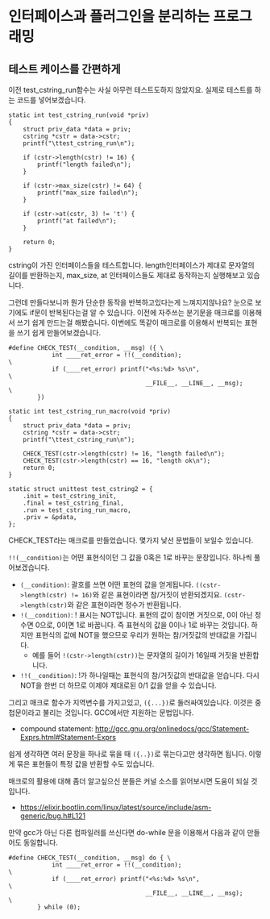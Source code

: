 # 인터페이스과 플러그인을 분리하는 프로그래밍

## 테스트 케이스를 간편하게

이전 test_cstring_run함수는 사실 아무런 테스트도하지 않았지요.
실제로 테스트를 하는 코드를 넣어보겠습니다.

```
static int test_cstring_run(void *priv)
{
	struct priv_data *data = priv;
	cstring *cstr = data->cstr;
	printf("\ttest_cstring_run\n");

	if (cstr->length(cstr) != 16) {
		printf("length failed\n");
	}

	if (cstr->max_size(cstr) != 64) {
		printf("max_size failed\n");
	}

	if (cstr->at(cstr, 3) != 't') {
		printf("at failed\n");
	}

	return 0;
}
```

cstring이 가진 인터페이스들을 테스트합니다.
length인터페이스가 제대로 문자열의 길이를 반환하는지, max_size, at 인터페이스들도 제대로 동작하는지 실행해보고 있습니다.

그런데 만들다보니까 뭔가 단순한 동작을 반복하고있다는게 느껴지지않나요?
눈으로 보기에도 if문이 반복된다는걸 알 수 있습니다.
이전에 자주쓰는 분기문을 매크로를 이용해서 쓰기 쉽게 만드는걸 해봤습니다.
이번에도 똑같이 매크로를 이용해서 반복되는 표현을 쓰기 쉽게 만들어보겠습니다.

```
#define CHECK_TEST(__condition, __msg) ({ \
			int ____ret_error = !!(__condition);						\
			if (____ret_error) printf("<%s:%d> %s\n",					\
									  __FILE__, __LINE__, __msg);		\
		})
	
static int test_cstring_run_macro(void *priv)
{
	struct priv_data *data = priv;
	cstring *cstr = data->cstr;
	printf("\ttest_cstring_run\n");

	CHECK_TEST(cstr->length(cstr) != 16, "length failed\n");
	CHECK_TEST(cstr->length(cstr) == 16, "length ok\n");
	return 0;
}

static struct unittest test_cstring2 = {
	.init = test_cstring_init,
	.final = test_cstring_final,
	.run = test_cstring_run_macro,
	.priv = &pdata,
};
```

CHECK_TEST라는 매크로를 만들었습니다. 몇가지 낯선 문법들이 보일수 있습니다.

``!!(__condition)``는 어떤 표현식이던 그 값을 0혹은 1로 바꾸는 문장입니다. 하나씩 풀어보겠습니다.
* ``(__condition)``: 괄호를 쓰면 어떤 표현의 값을 얻게됩니다. ``((cstr->length(cstr) != 16)``와 같은 표현이라면 참/거짓이 반환되겠지요. ``(cstr->length(cstr)``와 같은 표현이라면 정수가 반환됩니다.
* ``!(__condition)``: ! 표시는 NOT입니다. 표현의 값이 참이면 거짓으로, 0이 아닌 정수면 0으로, 0이면 1로 바꿉니다. 즉 표현식의 값을 0이나 1로 바꾸는 것입니다. 하지만 표현식의 값에 NOT을 했으므로 우리가 원하는 참/거짓값의 반대값을 가집니다.
  * 예를 들어 ``!(cstr->length(cstr))``는 문자열의 길이가 16일때 거짓을 반환합니다.
* ``!!(__condition)``: !가 하나일때는 표현식의 참/거짓값의 반대값을 얻습니다. 다시 NOT을 한번 더 하므로 이제야 제대로된 0/1 값을 얻을 수 있습니다.

그리고 매크로 함수가 지역변수를 가지고있고, ``({...})``로 둘러싸여있습니다. 이것은 중첩문이라고 불리는 것입니다. GCC에서만 지원하는 문법입니다.
* compound statement: http://gcc.gnu.org/onlinedocs/gcc/Statement-Exprs.html#Statement-Exprs

쉽게 생각하면 여러 문장을 하나로 묶을 때 ``({..})``로 묶는다고만 생각하면 됩니다. 이렇게 묶은 표현들이 특정 값을 반환할 수도 있습니다.

매크로의 활용에 대해 좀더 알고싶으신 분들은 커널 소스를 읽어보시면 도움이 되실 것입니다.
* https://elixir.bootlin.com/linux/latest/source/include/asm-generic/bug.h#L121

만약 gcc가 아닌 다른 컴파일러를 쓰신다면 do-while 문을 이용해서 다음과 같이 만들어도 동일합니다.
```
#define CHECK_TEST(__condition, __msg) do { \
			int ____ret_error = !!(__condition);						\
			if (____ret_error) printf("<%s:%d> %s\n",					\
									  __FILE__, __LINE__, __msg);		\
		} while (0);
```
